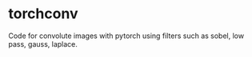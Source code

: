 # torchconv
Code for convolute images with pytorch using filters such as sobel, low pass, gauss, laplace.
